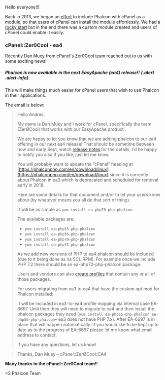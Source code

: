 Hello everyone!!!

Back in 2013, we began an [effort](/post/help-the-community-to-make-phalcon-available-on-cpanel) to include Phalcon with cPanel as a module, so that users of cPanel can install the module effortlessly. We had a [rocky start](niden.net/post/voting-for-phalcon-as-cpanel-feature) but in the end there was a custom module created and users of cPanel could enable it easily.

### cPanel::Zer0Cool - ea4 
Recently Dan Muey from cPanel's Zer0Cool team reached out to us with some exciting news! 

##### **Phalcon is now available in the next EasyApache (ea4) release!!** {.alert .alert-info}

This will make things much easier for cPanel users that wish to use Phalcon in their applications.

The email is below:

> Hello Andres,
> 
> My name is Dan Muey and I work for cPanel, specifically the team (ZerØCool) that works with our EasyApache product .
> 
> We are happy to let you know that we are adding phalcon to our ea4 offering in our next ea4 release! That should be sometime between now and early Sept, watch [release notes](https://documentation.cpanel.net/display/EA4/EasyApache+4+Release+Notes) for the details, I'd be happy to notify you also if you like, just let me know.
> 
> You will probably want to update the “cPanel” heading at [https://phalconphp.com/en/download/linux](https://phalconphp.com/en/download/linux) since it is currently about Phalcon in ea3 which is deprecated and scheduled for removal early in 2018.
> 
> Here are some details for that document and/or to let your users know about (by whatever means you all do that sort of thing).
> 
> It will be as simple as `yum install ea-php70-php-phalcon`.
> 
> The available packages are:
> - `yum install ea-php55-php-phalcon`
> - `yum install ea-php56-php-phalcon`
> - `yum install ea-php70-php-phalcon`
> - `yum install ea-php71-php-phalcon`
> 
> As we add new versions of PHP to ea4 phalcon should be included (due to it being done as na SCL RPM). For example once we include PHP 7.2 there should be an ea-php72-php-phalcon package.
> 
> Users and vendors can also [create profiles](https://documentation.cpanel.net/display/EA4/EasyApache+4+-+Create+a+Profile) that contain any or all of those packages.
> 
> For users migrating from ea3 to ea4 that have the custom opt mod for Phalcon installed:
> 
> It will be included in ea3-to-ea4 profile mapping via internal case EA-6697. Until then they will need to migrate to ea4 and then install the phalcon packages they need (`yum install ea-php55-php-phalcon ea-php56-php-phalcon`– ea3 does not have PHP 7.x). After EA-6697 is in place that will happen automatically. If you would like to be kept up to date as to the progress of EA-6697 please let me know what email address to contact.
> 
> If you have any questions, let us know!

> Thanks,
> Dan Muey – cPanel::ZerØCool::EA4


**Many thanks to the cPanel::Zer0Cool team!!**

<3 Phalcon Team

